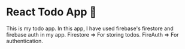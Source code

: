 # React Todo App 🚀
This is my todo app. In this app, I have used firebase's firestore and firebase auth in my app.
Firestore => For storing todos.
FireAuth => For authentication.
